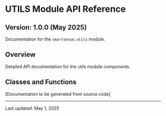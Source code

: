 # UTILS Module API Reference

## Version: 1.0.0 (May 2025)

Documentation for the `smartsense.utils` module.

## Overview

Detailed API documentation for the utils module components.

## Classes and Functions

[Documentation to be generated from source code]

---

Last updated: May 1, 2025
